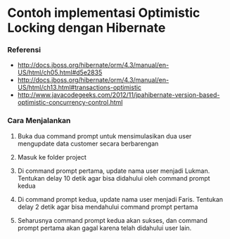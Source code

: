 # Contoh implementasi Optimistic Locking dengan Hibernate #

### Referensi ###

* http://docs.jboss.org/hibernate/orm/4.3/manual/en-US/html/ch05.html#d5e2835
* http://docs.jboss.org/hibernate/orm/4.3/manual/en-US/html/ch13.html#transactions-optimistic
* http://www.javacodegeeks.com/2012/11/jpahibernate-version-based-optimistic-concurrency-control.html

### Cara Menjalankan ###

1. Buka dua command prompt untuk mensimulasikan dua user mengupdate data customer secara berbarengan
2. Masuk ke folder project
3. Di command prompt pertama, update nama user menjadi Lukman. Tentukan delay 10 detik agar bisa didahului oleh command prompt kedua

4. Di command prompt kedua, update nama user menjadi Faris. Tentukan delay 2 detik agar bisa mendahului command prompt pertama

5. Seharusnya command prompt kedua akan sukses, dan command prompt pertama akan gagal karena telah didahului user lain.


